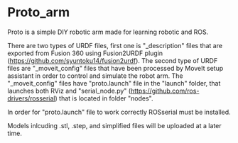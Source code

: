 # Proto_arm
Proto is a simple DIY robotic arm made for learning robotic and ROS.

There are two types of URDF files, first one is "_description" files that are exported from Fusion 360 using Fusion2URDF plugin 	(https://github.com/syuntoku14/fusion2urdf). The second type of URDF files are "_moveit_config" files that have been processed by MoveIt setup assistant in order to control and simulate the robot arm. The "_moveit_config" files have "proto.launch" file in the "launch" folder, that launches both RViz and "serial_node.py" (https://github.com/ros-drivers/rosserial) that is located in folder "nodes".

In order for "proto.launch" file to work correctly ROSserial must be installed.

Models inlcuding .stl, .step, and simplified files will be uploaded at a later time.
